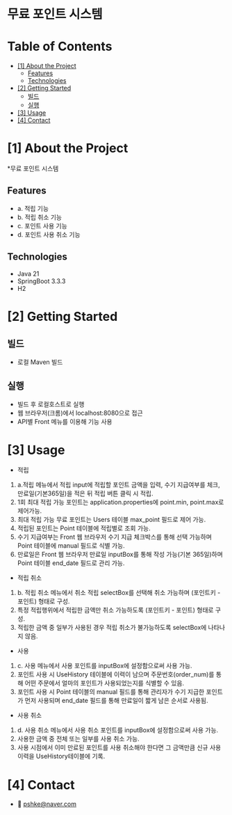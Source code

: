 # 무료 포인트 시스템

# Table of Contents
- [[1] About the Project](#1-about-the-project)
  - [Features](#features)
  - [Technologies](#technologies)
- [[2] Getting Started](#2-getting-started)
  - [빌드](#빌드)
  - [실행](#실행)
- [[3] Usage](#3-usage)
- [[4] Contact](#4-contribution)



# [1] About the Project
*무료 포인트 시스템

## Features
- a. 적립 기능 
- b. 적립 취소 기능
- c. 포인트 사용 기능
- d. 포인트 사용 취소 기능

## Technologies

- Java 21
- SpringBoot 3.3.3
- H2

# [2] Getting Started
## 빌드
- 로컬 Maven 빌드

## 실행
- 빌드 후 로컬호스트로 실행
- 웹 브라우저(크롬)에서 localhost:8080으로 접근
- API별 Front 메뉴를 이용해 기능 사용


# [3] Usage
- 적립
1. a.적립 메뉴에서 적립 input에 적립할 포인트 금액을 입력, 수기 지급여부를 체크, 만료일(기본365일)을 적은 뒤 적립 버튼 클릭 시 적립.
2. 1회 최대 적립 가능 포인트는 application.properties에 point.min, point.max로 제어가능.
3. 최대 적립 가능 무료 포인트는 Users 테이블 max_point 필드로 제어 가능.
4. 적립된 포인트는 Point 테이블에 적립별로 조회 가능.
5. 수기 지급여부는 Front 웹 브라우저 수기 지급 체크박스를 통해 선택 가능하며 Point 테이블에 manual 필드로 식별 가능.
6. 만료일은 Front 웹 브라우저 만료일 inputBox를 통해 작성 가능(기본 365일)하며 Point 테이블 end_date 필드로 관리 가능.

- 적립 취소
1. b. 적립 취소 메뉴에서 취소 적립 selectBox를 선택해 취소 가능하며 (포인트키 - 포인트) 형태로 구성.
2. 특정 적립행위에서 적립한 금액만 취소 가능하도록 (포인트키 - 포인트) 형태로 구성.
3. 적립한 금액 중 일부가 사용된 경우 적립 취소가 불가능하도록 selectBox에 나타나지 않음.

- 사용
1. c. 사용 메뉴에서 사용 포인트를 inputBox에 설정함으로써 사용 가능.
2. 포인트 사용 시 UseHistory 테이블에 이력이 남으며 주문번호(order_num)를 통해 어떤 주문에서 얼마의 포인트가 사용되었는지를 식별할 수 있음.
3. 포인트 사용 시 Point 테이블의 manual 필드를 통해 관리자가 수기 지급한 포인트가 먼저 사용되며 end_date 필드를 통해 만료일이 짧게 남은 순서로 사용됨.

- 사용 취소
1. d. 사용 취소 메뉴에서 사용 취소 포인트를 inputBox에 설정함으로써 사용 가능.
2. 사용한 금액 중 전체 또는 일부를 사용 취소 가능.
3. 사용 시점에서 이미 만료된 포인트를 사용 취소해야 한다면 그 금액만큼 신규 사용 이력을 UseHistory테이블에 기록.

# [4] Contact
- 📧 pshke@naver.com

<!--Url for Badges-->
[license-shield]: https://img.shields.io/github/license/dev-ujin/readme-template?labelColor=D8D8D8&color=04B4AE
[repository-size-shield]: https://img.shields.io/github/repo-size/dev-ujin/readme-template?labelColor=D8D8D8&color=BE81F7
[issue-closed-shield]: https://img.shields.io/github/issues-closed/dev-ujin/readme-template?labelColor=D8D8D8&color=FE9A2E

<!--Url for Buttons-->
[readme-eng-shield]: https://img.shields.io/badge/-readme%20in%20english-2E2E2E?style=for-the-badge
[view-demo-shield]: https://img.shields.io/badge/-%F0%9F%98%8E%20view%20demo-F3F781?style=for-the-badge
[view-demo-url]: https://dev-ujin.github.io
[report-bug-shield]: https://img.shields.io/badge/-%F0%9F%90%9E%20report%20bug-F5A9A9?style=for-the-badge
[report-bug-url]: https://github.com/dev-ujin/readme-template/issues
[request-feature-shield]: https://img.shields.io/badge/-%E2%9C%A8%20request%20feature-A9D0F5?style=for-the-badge
[request-feature-url]: https://github.com/dev-ujin/readme-template/issues

<!--URLS-->
[license-url]: LICENSE.md
[contribution-url]: CONTRIBUTION.md
[readme-eng-url]: ../README.md




